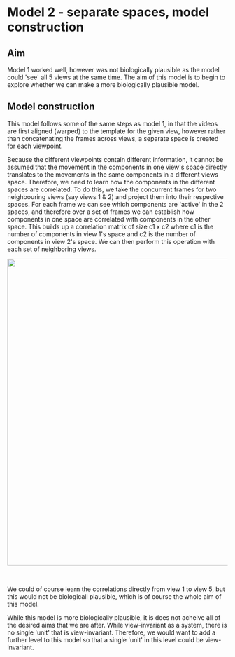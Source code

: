 # Model 2 - separate spaces, model construction

## Aim
Model 1 worked well, however was not biologically plausible as the model could 'see' all 5 views at the same time. The aim of this model is to begin to explore whether we can make a more biologically plausible model.

## Model construction
This model follows some of the same steps as model 1, in that the videos are first aligned (warped) to the template for the given view, however rather than concatenating the frames across views, a separate space is created for each viewpoint. 

Because the different viewpoints contain different information, it cannot be assumed that the movement in the components in one view's space directly translates to the movements in the same components in a different views space. Therefore, we need to learn how the components in the different spaces are correlated.
To do this, we take the concurrent frames for two neighbouring views (say views 1 & 2) and project them into their respective spaces. For each frame we can see which components are 'active' in the 2 spaces, and therefore over a set of frames we can establish how components in one space are correlated with components in the other space. This builds up a correlation matrix of size c1 x c2 where c1 is the number of components in view 1's space and c2 is the number of components in view 2's space. We can then perform this operation with each set of neighboring views.

<p align="center">
<img src="https://user-images.githubusercontent.com/58479570/234032574-d804c630-2959-43d1-89ba-5bc78fea8355.png" width="700">
</p>
<br>

We could of course learn the correlations directly from view 1 to view 5, but this would not be biologicall plausible, which is of course the whole aim of this model.
<br>

While this model is more biologically plausible, it is does not acheive all of the desired aims that we are after. While view-invariant as a system, there is no single 'unit' that is view-invariant. Therefore, we would want to add a further level to this model so that a single 'unit' in this level could be view-invariant.



